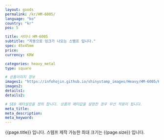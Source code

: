 ```yaml
---
layout: goods
permalink: /kr/HM-6005/
language: "ko"
country: "kr"
pos: 5

title: 샤이니 HM-6005
subtitle: "자동으로 잉크가 나오는 스템프 입니다."
spec: 45x45mm
price: 
currency: KRW

categories: heavy_metal
type: square

# 상품이미지 정보
images1: "https://infohojin.github.io/shinystamp_images/Heavy/HM-6005/HM-6005_1.jpg"
images2:
details1:
details2:    

# SEO 메타설정을 정의 합니다. 상품의 메타값을 설정한 경우 우선 적용이 됩니다.
meta_title: 
meta_description:
meta_keyword:
---
```


{{page.title}} 입니다. 스템프 제작 가능한 최대 크기는 {{page.size}} 입니다.